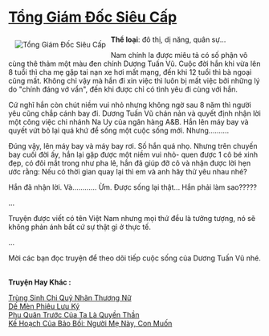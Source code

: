 <a href="https://utruyen.com/tong-giam-doc-sieu-cap/19219/" title="Tổng Giám Đốc Siêu Cấp"><h1>Tổng Giám Đốc Siêu Cấp</h1></a><div style="display:table"><img align="right" style="float: left; padding: 10px;" src="https://utruyen.com/images/story/200x260/tong-giam-doc-sieu-cap.jpg" alt="Tổng Giám Đốc Siêu Cấp"><b>Thể loại</b>: đô thị, dị năng, quân sự...<p></p>Nam chính la được miêu tả có số phận vô cùng thê thảm một màu đen chính Dương Tuấn Vũ. Cuộc đời hắn khi vừa lên 8 tuổi thì cha mẹ gặp tai nạn xe hơi mất mạng, đến khi 12 tuổi thì bà ngoại cũng mất. Không chỉ vậy mà hắn đi xin việc thì luôn bị mất việc bởi những lý do "chính đáng vớ vẩn", đến khi được chỉ có tình yêu đi cùng với hắn. <p></p>Cứ nghĩ hắn còn chút niềm vui nhỏ nhưng không ngờ sau 8 năm thì người yêu cũng chắp cánh bay đi. Dương Tuấn Vũ chán nản và quyết định nhận lời một công việc chi nhánh Na Uy của ngân hàng A&B. Hắn lên máy bay và quyết vứt bỏ lại quá khứ để sống một cuộc sống mới. Nhưng..........<p></p>Đúng vậy, lên máy bay và máy bay rơi. Số hắn quá nhọ. Nhưng trên chuyến bay cuối đời ấy, hắn lại gặp được một niềm vui nhỏ- quen được 1 cô bé xinh đẹp, có đôi mắt trong như pha lê, hắn đã giúp đỡ cô và nhận được lời hẹn ước rằng: Nếu có thời gian quay lại thì em và anh hãy thử yêu nhau nhé?<p></p>Hắn đã nhận lời. Và............ Ừm. Được sống lại thật... Hắn phải làm sao?????<p></p>...<p></p>Truyện được viết có tên Việt Nam nhưng mọi thứ đều là tưởng tượng, nó sẽ không phản ánh bất cứ sự thật gì ở thực tế. <p></p>...<p></p>Mời các bạn đọc truyện để theo dõi tiếp cuộc sống của Dương Tuấn Vũ nhé.</div><p><br><b>Truyện Hay Khác :</b></p><a href="https://utruyen.com/trung-sinh-chi-quy-nhan-thuong-nu/13344/" alt="Trùng Sinh Chi Quỷ Nhãn Thương Nữ">Trùng Sinh Chi Quỷ Nhãn Thương Nữ</a><br/><a href="https://github.com/quanluxury/truyenhot/tree/master/truyenhay/3399/" alt="Dế Mèn Phiêu Lưu Ký">Dế Mèn Phiêu Lưu Ký</a><br/><a href="https://github.com/quanluxury/ngontinhhot/tree/master/truyenhay/18911/" alt="Phu Quân Trước Của Ta Là Quyền Thần">Phu Quân Trước Của Ta Là Quyền Thần</a><br/><a href="https://github.com/quanluxury/ngontinhhot/tree/master/truyenhay/17573/" alt="Kế Hoạch Của Bảo Bối: Người Mẹ Này, Con Muốn">Kế Hoạch Của Bảo Bối: Người Mẹ Này, Con Muốn</a><br/>